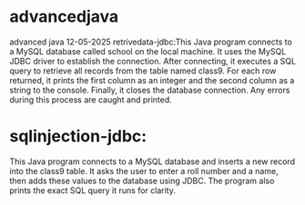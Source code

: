 # advancedjava
advanced java 
12-05-2025
retrivedata-jdbc:This Java program connects to a MySQL database called school on the local machine. It uses the MySQL JDBC driver to establish the connection. After connecting, it executes a SQL query to retrieve all records from the table named class9. For each row returned, it prints the first column as an integer and the second column as a string to the console. Finally, it closes the database connection. Any errors during this process are caught and printed.
# sqlinjection-jdbc:
This Java program connects to a MySQL database and inserts a new record into the class9 table. It asks the user to enter a roll number and a name, then adds these values to the database using JDBC. The program also prints the exact SQL query it runs for clarity.
